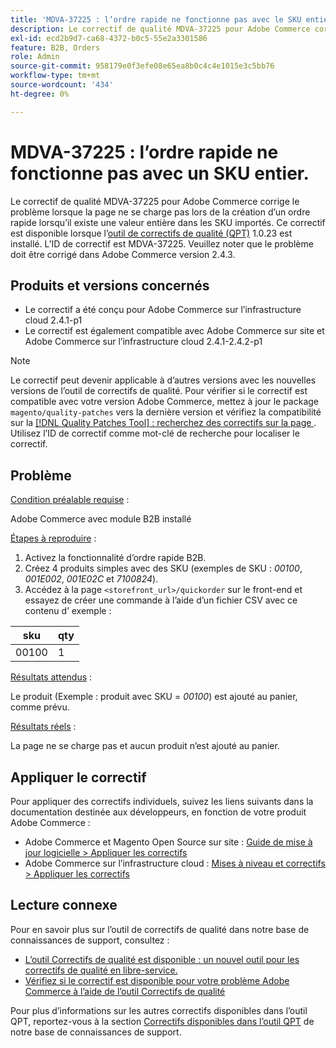 ```yaml
---
title: 'MDVA-37225 : l’ordre rapide ne fonctionne pas avec le SKU entier'
description: Le correctif de qualité MDVA-37225 pour Adobe Commerce corrige le problème lorsque la page ne se charge pas lors de la création d’un ordre rapide lorsqu’il existe une valeur entière dans les SKU importés. Ce correctif est disponible lorsque l’[outil de correctifs de qualité (QPT)](https://devdocs.magento.com/guides/v2.4/comp-mgr/patching.html#mqp) 1.0.23 est installé. L’ID de correctif est MDVA-37225. Veuillez noter que le problème doit être corrigé dans Adobe Commerce version 2.4.3.
exl-id: ecd2b9d7-ca68-4372-b0c5-55e2a3301586
feature: B2B, Orders
role: Admin
source-git-commit: 958179e0f3efe08e65ea8b0c4c4e1015e3c5bb76
workflow-type: tm+mt
source-wordcount: '434'
ht-degree: 0%

---
```


# MDVA-37225 : l’ordre rapide ne fonctionne pas avec un SKU entier.

Le correctif de qualité MDVA-37225 pour Adobe Commerce corrige le problème lorsque la page ne se charge pas lors de la création d’un ordre rapide lorsqu’il existe une valeur entière dans les SKU importés. Ce correctif est disponible lorsque l’[outil de correctifs de qualité (QPT)](https://devdocs.magento.com/guides/v2.4/comp-mgr/patching.html#mqp) 1.0.23 est installé. L’ID de correctif est MDVA-37225. Veuillez noter que le problème doit être corrigé dans Adobe Commerce version 2.4.3.

## Produits et versions concernés

* Le correctif a été conçu pour Adobe Commerce sur l’infrastructure cloud 2.4.1-p1
* Le correctif est également compatible avec Adobe Commerce sur site et Adobe Commerce sur l’infrastructure cloud 2.4.1-2.4.2-p1

>[!NOTE]
>
>Le correctif peut devenir applicable à d’autres versions avec les nouvelles versions de l’outil de correctifs de qualité. Pour vérifier si le correctif est compatible avec votre version Adobe Commerce, mettez à jour le package `magento/quality-patches` vers la dernière version et vérifiez la compatibilité sur la [[!DNL Quality Patches Tool] : recherchez des correctifs sur la page ](https://devdocs.magento.com/quality-patches/tool.html#patch-grid). Utilisez l’ID de correctif comme mot-clé de recherche pour localiser le correctif.

## Problème

<u>Condition préalable requise</u> :

Adobe Commerce avec module B2B installé

<u>Étapes à reproduire</u> :

1. Activez la fonctionnalité d’ordre rapide B2B.
1. Créez 4 produits simples avec des SKU (exemples de SKU : *00100*, *001E002*, *001E02C* et *7100824*).
1. Accédez à la page ``<storefront_url>/quickorder`` sur le front-end et essayez de créer une commande à l’aide d’un fichier CSV avec ce contenu d’ exemple :

| sku | qty |
|---|---|
| 00100 | 1 |


<u>Résultats attendus</u> :

Le produit (Exemple : produit avec SKU = *00100*) est ajouté au panier, comme prévu.

<u>Résultats réels</u> :

La page ne se charge pas et aucun produit n’est ajouté au panier.


## Appliquer le correctif

Pour appliquer des correctifs individuels, suivez les liens suivants dans la documentation destinée aux développeurs, en fonction de votre produit Adobe Commerce :

* Adobe Commerce et Magento Open Source sur site : [Guide de mise à jour logicielle > Appliquer les correctifs](https://devdocs.magento.com/guides/v2.4/comp-mgr/patching/mqp.html)
* Adobe Commerce sur l’infrastructure cloud : [Mises à niveau et correctifs > Appliquer les correctifs](https://devdocs.magento.com/cloud/project/project-patch.html)

## Lecture connexe

Pour en savoir plus sur l’outil de correctifs de qualité dans notre base de connaissances de support, consultez :

* [L’outil Correctifs de qualité est disponible : un nouvel outil pour les correctifs de qualité en libre-service.](/help/announcements/adobe-commerce-announcements/magento-quality-patches-released-new-tool-to-self-serve-quality-patches.md)
* [Vérifiez si le correctif est disponible pour votre problème Adobe Commerce à l’aide de l’outil Correctifs de qualité](/help/support-tools/patches-available-in-qpt-tool/check-patch-for-magento-issue-with-magento-quality-patches.md)

Pour plus d’informations sur les autres correctifs disponibles dans l’outil QPT, reportez-vous à la section [Correctifs disponibles dans l’outil QPT](https://support.magento.com/hc/en-us/sections/360010506631-Patches-available-in-QPT-tool-) de notre base de connaissances de support.

